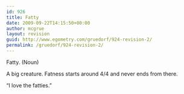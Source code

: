 ```yaml
---
id: 926
title: Fatty
date: 2009-09-22T14:15:50+00:00
author: mcgrue
layout: revision
guid: http://www.egometry.com/gruedorf/924-revision-2/
permalink: /gruedorf/924-revision-2/
---
```

Fatty. (Noun)

A big creature. Fatness starts around 4/4 and never ends from there.

&#8220;I love the fatties.&#8221;
